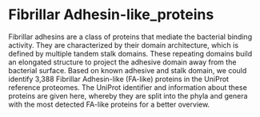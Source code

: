 # Fibrillar Adhesin-like_proteins
Fibrillar adhesins are a class of proteins that mediate the bacterial binding activity. They are characterized by their domain architecture, which is defined by multiple tandem stalk domains. These repeating domains build an elongated structure to project the adhesive domain away from the bacterial surface.
Based on known adhesive and stalk domain, we could identify 3,388 Fibrillar Adhesin-like (FA-like) proteins in the UniProt reference proteomes. The UniProt identifier and information about these proteins are given here, whereby they are split into the phyla and genera with the most detected FA-like proteins for a better overview. 
